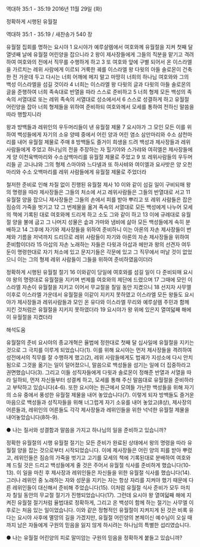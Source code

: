 역대하 35:1 - 35:19 
2016년 11월 29일 (화)

정확하게 시행된 유월절 



역대하 35:1 - 35:19 / 새찬송가 540 장


유월절 집회를 명하는 요시야
1 요시야가 예루살렘에서 여호와께 유월절을 지켜 첫째 달 열넷째 날에 유월절 어린양을 잡으니라 2 왕이 제사장들에게 그들의 직분을 맡기고 격려하여 여호와의 전에서 직무를 수행하게 하고 3 또 여호와 앞에 구별 되어서 온 이스라엘을 가르치는 레위 사람에게 이르되 거룩한 궤를 이스라엘 왕 다윗의 아들 솔로몬이 건축한 전 가운데 두고 다시는 너희 어깨에 메지 말고 마땅히 너희의 하나님 여호와와 그의 백성 이스라엘을 섬길 것이라 4 너희는 이스라엘 왕 다윗의 글과 다윗의 아들 솔로몬의 글을 준행하여 너희 족속대로 반열을 따라 스스로 준비하고 5 너희 형제 모든 백성의 족속의 서열대로 또는 레위 족속의 서열대로 성소에서서 6 스스로 성결하게 하고 유월절 어린양을 잡아 너희 형제들을 위하여 준비하되 여호와께서 모세를 통하여 전하신 말씀을 따라 행할지니라

왕과 방백들과 레위인의 우두머리들이 낸 유월절 제물
7 요시야가 그 모인 모든 이를 위하여 백성들에게 자기의 소유 양떼 중에서 어린 양과 어린 염소 삼만마리와 수소 삼천마리를 내어 유월절 제물로 주매 8 방백들도 즐거이 희생을 드려 백성과 제사장들과 레위 사람들에게 주었고 하나님의 전을 주장하는 자 힐기야와 스가랴와 여히엘은 제사장들에게 양 이천육백마리와 수소삼백마리를 유월절 제물로 주었고 9 또 레위사람들의 우두머리들 곧 고나냐와 그의 형제 스마야와 느다넬과 또 하사뱌와 여이엘과 요사밧은 양 오천마리와 수소 오백마리를 레위 사람들에게 유월절 제물로 주었더라

철저한 준비로 인해 차질 없이 진행된 유월절 제사
10 이와 같이 섬길 일이 구비되매 왕의 명령을 따라 제사장들은 그들의 처소에 서고 레위사람들은 그들의 반열대로 서고 11 유월절 양을 잡으니 제사장들은 그들의 손에서 피를 받아 뿌리고 또 레위 사람들은 잡은 짐승의 가죽을 벗기고 12 그 번제물을 옮겨 족속의 서열대로 모든 백성에게 나누어 모세의 책에 기록된 대로 여호와께 드리게 하고 소도 그와 같이 하고 13 이에 규례대로 유월절 양을 불에 굽고 그 나머지 성물은 솥과 가마와 냄비에 삶아 모든 백성들에게 속히 분배하고 14 그후에 자기와 제사장들을 위하여 준비하니 이는 아론의 자손 제사장들이 번제와 기름을 저녁까지 드리므로 레위 사람들이 자기와 아론의 자손 제사장들을 위하여 준비함이더라 15 아삽의 자손 노래하는 자들은 다윗과 아삽과 헤만과 왕의 선견자 여두둔이 명령한대로 자기 처소에 있고 문지기들은 각문에 있고 그 직무에서 떠날 것이 없었으니 이는 그의 형제 레위 사람들이 그들을 위하여 준비하였음이더라

정확하게 시행된 유월절 절기
16 이와같이 당일에 여호와를 섬길 일이 다 준비되매 요시야 왕의 명령대로 유월절을 지키며 번제를 여호와의 제단에 드렸으며 17 그때에 모인 이스라엘 자손이 유월절을 지키고 이어서 무교절을 칠일 동안 지켰으니 18 선지자 사무엘 이후로 이스라엘 가운데서 유월절을 이같이 지키지 못하였고 이스라엘 모든 왕들도 요시야가 제사장들과 레위사람들과 모인 온 유다와 이스라엘 무리와 예루살렘 주민과 함께 지킨 것처럼은 유월절을 지키지 못하였더라 19 요시야가 왕 위에 있은지 열여덟째 해에 이 유월절을 지켰더라

해석도움





유월절의 준비
요시야의 종교개혁은 율법에 정한대로 첫째 달 십사일에 유월절을 지키는 것으로 그 극치를 이루게 되었습니다(1). 이를 위해 요시야는 먼저 제사장들을 격려하여 성전에서의 직무를 잘 수행하게 했고(2), 레위 사람들에게도 법궤가 지성소에 다시 안치됨으로 그것을 옮기는 일이 덜어졌으니, 말씀으로 백성들을 섬기는 일에 더 집중하라고 권면했습니다(3). 그리고 이들 성직자들에게 다윗과 솔로몬이 정해준 반열과 서열을 따라 일하되, 먼저 자신들부터 성결케 하고, 모세를 통해 주신 말씀대로 유월절을 준비하라고 부탁하고 있습니다(4-6). 또한 요시야는 원근에서 모여들 가난한 백성들을 위해 자기의 소유 중에서 풍성한 유월절 제물을 내어 놓았습니다(7). 이렇게 되자 방백들도 즐거운 마음으로 백성들과 성직자들을 위해 너그럽게 자기 소유를 내어 놓았고(8상), 제사장의 어른들과, 레위인의 어른들도 각각 제사장들과 레위인들을 위한 넉넉한 유월절 제물을 내어놓았습니다(8하-9).

● 나는 질서와 성결함과 말씀을 가지고 하나님의 일을 준비하고 있습니까?

정확한 유월절의 시행
유월절 절기는 모든 준비가 완료된 상태에서 왕의 명령을 따라 유월절 양을 잡는 것으로부터 시작되었습니다. 이에 제사장들은 어린 양의 피를 받아 뿌렸고, 레위인들은 짐승의 가죽을 벗기고 고기를 모세의 책에 기록된대로 분배하여 여호와께 드릴 것은 드리고 백성들에게 줄 것은 주어서 유월절 식사를 준비하게 했습니다(10-13). 이 일을 마친 후 제사장과 레위인들은 자신들을 위한 유월절 식사를 했습니다(14). 그러나 레위인 중 노래하는 자와 성문을 지키는 자는 항상 자리를 지켜야 했기 때문에 다른 레위인들이 대신해서 준비해 주었습니다(15). 이처럼 유월절 식사 준비가 모두 마치자 칠일 동안의 무교절 절기가 진행되었습니다(17). 그런데 요시야 왕 열여덟째 해에 지켜진 유월절 절기처럼 율법대로 정확하게, 그리고 온 백성이 함께 하는 절기는 사무엘 이후로는 처음 있는 일이었습니다. 이와 같은 정형적인 유월절이 지켜지게 된 것은 비록 유다는 요시야 사후에 멸망의 길을 가겠지만, 유월절 어린양의 본체이신 예수님이 오실 때까지 남은 자들에게 구원의 믿음을 잃지 않게 하시려는 하나님의 특별한 섭리였습니다.

● 나는 유월절 어린양의 피로 말미암는 구원의 믿음을 정확하게 붙들고 있습니까?